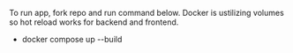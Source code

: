 To run app, fork repo and run command below. Docker is ustilizing volumes so hot reload works for backend and frontend.
- docker compose up --build 
